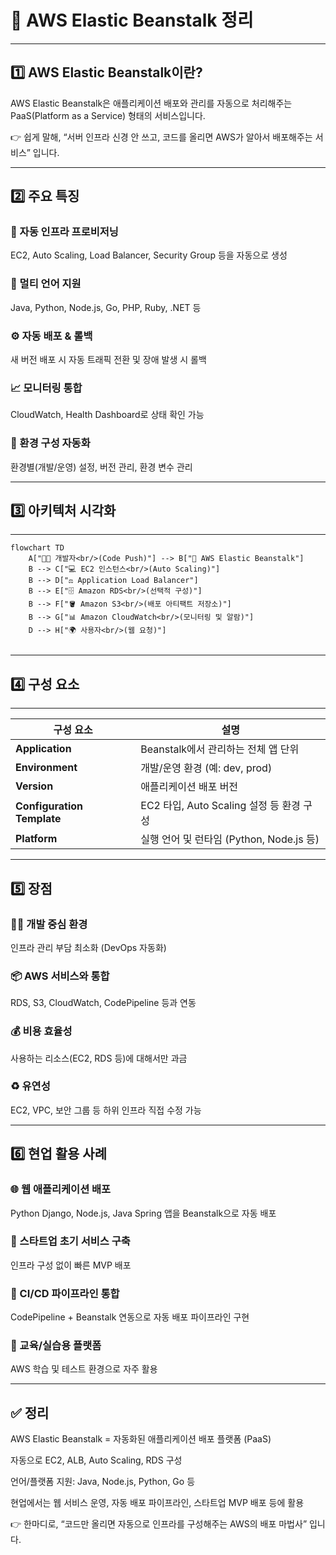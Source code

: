 <h1 id="🌱-aws-elastic-beanstalk-정리">🌱 AWS Elastic Beanstalk 정리</h1>
<hr />
<h2 id="1️⃣-aws-elastic-beanstalk이란">1️⃣ AWS Elastic Beanstalk이란?</h2>
<p>AWS Elastic Beanstalk은
애플리케이션 배포와 관리를 자동으로 처리해주는 PaaS(Platform as a Service) 형태의 서비스입니다.</p>
<p>👉 쉽게 말해,
“서버 인프라 신경 안 쓰고, 코드를 올리면 AWS가 알아서 배포해주는 서비스” 입니다.</p>
<hr />
<h2 id="2️⃣-주요-특징">2️⃣ 주요 특징</h2>
<h3 id="🚀-자동-인프라-프로비저닝">🚀 자동 인프라 프로비저닝</h3>
<p>EC2, Auto Scaling, Load Balancer, Security Group 등을 자동으로 생성</p>
<h3 id="🧩-멀티-언어-지원">🧩 멀티 언어 지원</h3>
<p>Java, Python, Node.js, Go, PHP, Ruby, .NET 등</p>
<h3 id="⚙️-자동-배포--롤백">⚙️ 자동 배포 &amp; 롤백</h3>
<p>새 버전 배포 시 자동 트래픽 전환 및 장애 발생 시 롤백</p>
<h3 id="📈-모니터링-통합">📈 모니터링 통합</h3>
<p>CloudWatch, Health Dashboard로 상태 확인 가능</p>
<h3 id="💾-환경-구성-자동화">💾 환경 구성 자동화</h3>
<p>환경별(개발/운영) 설정, 버전 관리, 환경 변수 관리</p>
<hr />
<h2 id="3️⃣-아키텍처-시각화">3️⃣ 아키텍처 시각화</h2>
<hr />
<pre><code class="language-mermaid">flowchart TD
    A[&quot;👨‍💻 개발자&lt;br/&gt;(Code Push)&quot;] --&gt; B[&quot;🌿 AWS Elastic Beanstalk&quot;]
    B --&gt; C[&quot;💻 EC2 인스턴스&lt;br/&gt;(Auto Scaling)&quot;]
    B --&gt; D[&quot;⚖️ Application Load Balancer&quot;]
    B --&gt; E[&quot;🗄️ Amazon RDS&lt;br/&gt;(선택적 구성)&quot;]
    B --&gt; F[&quot;🪣 Amazon S3&lt;br/&gt;(배포 아티팩트 저장소)&quot;]
    B --&gt; G[&quot;📊 Amazon CloudWatch&lt;br/&gt;(모니터링 및 알람)&quot;]
    D --&gt; H[&quot;🌍 사용자&lt;br/&gt;(웹 요청)&quot;]</code></pre>
<p><img alt="" src="https://velog.velcdn.com/images/yjshin/post/401653f5-3a1a-46d4-8d2f-6cec4458d4b0/image.png" /></p>
<hr />
<h2 id="4️⃣-구성-요소">4️⃣ 구성 요소</h2>
<hr />
<table>
<thead>
<tr>
<th>구성 요소</th>
<th>설명</th>
</tr>
</thead>
<tbody><tr>
<td><strong>Application</strong></td>
<td>Beanstalk에서 관리하는 전체 앱 단위</td>
</tr>
<tr>
<td><strong>Environment</strong></td>
<td>개발/운영 환경 (예: dev, prod)</td>
</tr>
<tr>
<td><strong>Version</strong></td>
<td>애플리케이션 배포 버전</td>
</tr>
<tr>
<td><strong>Configuration Template</strong></td>
<td>EC2 타입, Auto Scaling 설정 등 환경 구성</td>
</tr>
<tr>
<td><strong>Platform</strong></td>
<td>실행 언어 및 런타임 (Python, Node.js 등)</td>
</tr>
</tbody></table>
<hr />
<h2 id="5️⃣-장점">5️⃣ 장점</h2>
<h3 id="🧑💻-개발-중심-환경">🧑‍💻 개발 중심 환경</h3>
<p>인프라 관리 부담 최소화 (DevOps 자동화)</p>
<h3 id="📦-aws-서비스와-통합">📦 AWS 서비스와 통합</h3>
<p>RDS, S3, CloudWatch, CodePipeline 등과 연동</p>
<h3 id="💰-비용-효율성">💰 비용 효율성</h3>
<p>사용하는 리소스(EC2, RDS 등)에 대해서만 과금</p>
<h3 id="♻️-유연성">♻️ 유연성</h3>
<p>EC2, VPC, 보안 그룹 등 하위 인프라 직접 수정 가능</p>
<hr />
<h2 id="6️⃣-현업-활용-사례">6️⃣ 현업 활용 사례</h2>
<h3 id="🌐-웹-애플리케이션-배포">🌐 웹 애플리케이션 배포</h3>
<p>Python Django, Node.js, Java Spring 앱을 Beanstalk으로 자동 배포</p>
<h3 id="🏢-스타트업-초기-서비스-구축">🏢 스타트업 초기 서비스 구축</h3>
<p>인프라 구성 없이 빠른 MVP 배포</p>
<h3 id="🧩-cicd-파이프라인-통합">🧩 CI/CD 파이프라인 통합</h3>
<p>CodePipeline + Beanstalk 연동으로 자동 배포 파이프라인 구현</p>
<h3 id="🧠-교육실습용-플랫폼">🧠 교육/실습용 플랫폼</h3>
<p>AWS 학습 및 테스트 환경으로 자주 활용</p>
<hr />
<h2 id="✅-정리">✅ 정리</h2>
<p>AWS Elastic Beanstalk = 자동화된 애플리케이션 배포 플랫폼 (PaaS)</p>
<p>자동으로 EC2, ALB, Auto Scaling, RDS 구성</p>
<p>언어/플랫폼 지원: Java, Node.js, Python, Go 등</p>
<p>현업에서는 웹 서비스 운영, 자동 배포 파이프라인, 스타트업 MVP 배포 등에 활용</p>
<p>👉 한마디로, “코드만 올리면 자동으로 인프라를 구성해주는 AWS의 배포 마법사” 입니다.</p>